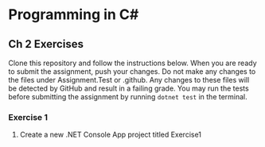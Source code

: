 # Programming in C#

## Ch 2 Exercises
Clone this repository and follow the instructions below. When you are ready to submit the assignment, push your changes.
Do not make any changes to the files under Assignment.Test or .github. Any changes to these files will be detected by GitHub and 
result in a failing grade. You may run the tests before submitting the assignment by running `dotnet test` in the terminal.

### Exercise 1
1. Create a new .NET Console App project titled Exercise1

